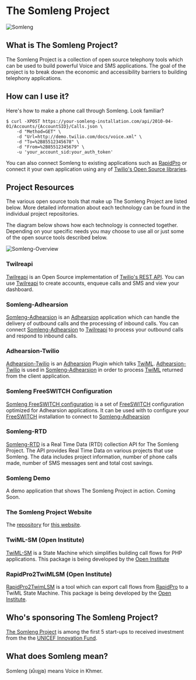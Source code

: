 # The Somleng Project

![Somleng](https://github.com/dwilkie/somleng-project/raw/gh-pages/images/talking_in_the_factory.jpg "Credit: Fani Llaurado")

## What is The Somleng Project?

The Somleng Project is a collection of open source telephony tools which can be used to build powerful Voice and SMS applications. The goal of the project is to break down the economic and accessibility barriers to building telephony applications.

## How can I use it?

Here's how to make a phone call through Somleng. Look familiar?

```
$ curl -XPOST https://your-somleng-installation.com/api/2010-04-01/Accounts/{AccountSID}/Calls.json \
    -d "Method=GET" \
    -d "Url=http://demo.twilio.com/docs/voice.xml" \
    -d "To=%2B85512345678" \
    -d "From=%2B85512345679" \
    -u 'your_account_sid:your_auth_token'
```

You can also connect Somleng to existing applications such as [RapidPro](https://www.rapidpro.io/) or connect it your own application using any of [Twilio's Open Source libraries](https://www.twilio.com/docs/libraries).

## Project Resources

The various open source tools that make up The Somleng Project are listed below. More detailed information about each technology can be found in the individual project repositories.

The diagram below shows how each technology is connected together. Depending on your specific needs you may choose to use all or just some of the open source tools described below.

![Somleng-Overview](https://docs.google.com/drawings/d/e/2PACX-1vSMYTP8Rk_N_I6BWrc4QWhRl6EaAOEyWJTzeXRoKmPWzdqIiQyzSH9YWz3wzCin2H227GT0CSkkop9K/pub?w=1478&h=728)


### Twilreapi

[Twilreapi](https://github.com/dwilkie/twilreapi) is an Open Source implementation of [Twilio's REST API](https://www.twilio.com/docs/api/rest). You can use [Twilreapi](https://github.com/dwilkie/twilreapi) to create accounts, enqueue calls and SMS and view your dashboard.

### Somleng-Adhearsion

[Somleng-Adhearsion](https://github.com/dwilkie/somleng) is an [Adhearsion](https://github.com/adhearsion/adhearsion) application which can handle the delivery of outbound calls and the processing of inbound calls. You can connect [Somleng-Adhearsion](https://github.com/dwilkie/somleng) to [Twilreapi](https://github.com/dwilkie/twilreapi) to process your outbound calls and respond to inbound calls.

### Adhearsion-Twilio

[Adhearsion-Twilio](https://github.com/dwilkie/adhearsion-twilio) is an [Adhearsion](https://github.com/adhearsion/adhearsion) Plugin which talks [TwiML](https://www.twilio.com/docs/api/twiml). [Adhearsion-Twilio](https://github.com/dwilkie/adhearsion-twilio) is used in [Somleng-Adhearsion](https://github.com/dwilkie/somleng) in order to process [TwiML](https://www.twilio.com/docs/api/twiml) returned from the client application.

### Somleng FreeSWITCH Configuration

[Somleng FreeSWITCH configuration](https://github.com/dwilkie/freeswitch-config) is a set of [FreeSWITCH](https://freeswitch.org/) configuration optimized for Adhearsion applications. It can be used with to configure your [FreeSWITCH](https://freeswitch.org/) installation to connect to [Somleng-Adhearsion](https://github.com/dwilkie/somleng)

### Somleng-RTD

[Somleng-RTD](https://github.com/dwilkie/somleng-rtd) is a Real Time Data (RTD) collection API for The Somleng Project. The API provides Real Time Data on various projects that use Somleng. The data includes project information, number of phone calls made, number of SMS messages sent and total cost savings.

### Somleng Demo

A demo application that shows The Somleng Project in action. Coming Soon.

### The Somleng Project Website

The [repository](https://github.com/dwilkie/somleng-project) for [this website](http://www.somleng.org).

### TwiML-SM (Open Institute)

[TwiML-SM](https://github.com/somleng/twiml-sm) is a State Machine which simplifies building call flows for PHP applications. This package is being developed by the [Open Institute](http://www.open.org.kh/en)

### RapidPro2TwiMLSM (Open Institute)

[RapidPro2TwimLSM](https://github.com/somleng/rapidpro2twimlsm) is a tool which can export call flows from [RapidPro](https://www.rapidpro.io/) to a TwiML State Machine. This package is being developed by the [Open Institute](http://www.open.org.kh/en).

## Who's sponsoring The Somleng Project?

[The Somleng Project](http://www.somleng.org) is among the first 5 start-ups to received investment from the the [UNICEF Innovation Fund](http://www.unicefstories.org/2016/11/14/somleng-open-source-telephony).

## What does Somleng mean?

Somleng (សំឡេង) means Voice in Khmer.
